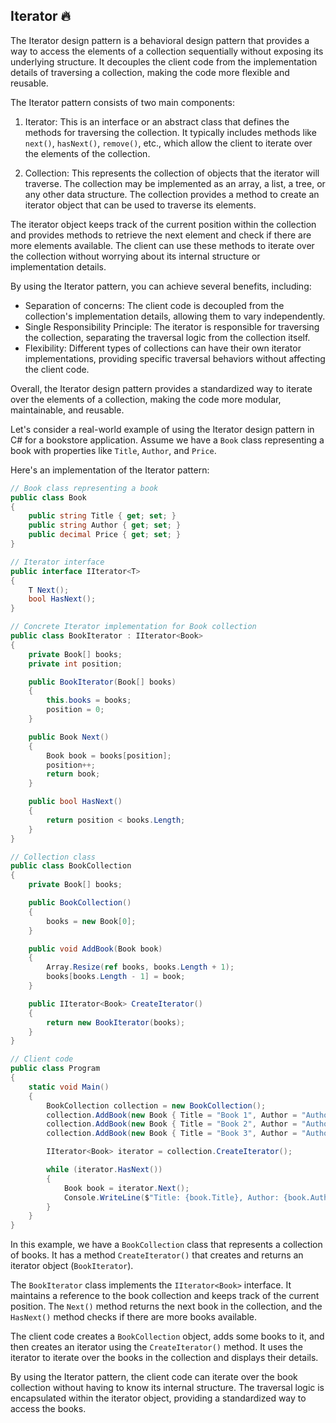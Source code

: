 ## Iterator 🔥
The Iterator design pattern is a behavioral design pattern that provides a way to access the elements of a collection sequentially without exposing its underlying structure. It decouples the client code from the implementation details of traversing a collection, making the code more flexible and reusable.

The Iterator pattern consists of two main components:

1. Iterator: This is an interface or an abstract class that defines the methods for traversing the collection. It typically includes methods like `next()`, `hasNext()`, `remove()`, etc., which allow the client to iterate over the elements of the collection.

2. Collection: This represents the collection of objects that the iterator will traverse. The collection may be implemented as an array, a list, a tree, or any other data structure. The collection provides a method to create an iterator object that can be used to traverse its elements.

The iterator object keeps track of the current position within the collection and provides methods to retrieve the next element and check if there are more elements available. The client can use these methods to iterate over the collection without worrying about its internal structure or implementation details.

By using the Iterator pattern, you can achieve several benefits, including:

- Separation of concerns: The client code is decoupled from the collection's implementation details, allowing them to vary independently.
- Single Responsibility Principle: The iterator is responsible for traversing the collection, separating the traversal logic from the collection itself.
- Flexibility: Different types of collections can have their own iterator implementations, providing specific traversal behaviors without affecting the client code.

Overall, the Iterator design pattern provides a standardized way to iterate over the elements of a collection, making the code more modular, maintainable, and reusable.

Let's consider a real-world example of using the Iterator design pattern in C# for a bookstore application. Assume we have a `Book` class representing a book with properties like `Title`, `Author`, and `Price`.

Here's an implementation of the Iterator pattern:

```csharp
// Book class representing a book
public class Book
{
    public string Title { get; set; }
    public string Author { get; set; }
    public decimal Price { get; set; }
}

// Iterator interface
public interface IIterator<T>
{
    T Next();
    bool HasNext();
}

// Concrete Iterator implementation for Book collection
public class BookIterator : IIterator<Book>
{
    private Book[] books;
    private int position;

    public BookIterator(Book[] books)
    {
        this.books = books;
        position = 0;
    }

    public Book Next()
    {
        Book book = books[position];
        position++;
        return book;
    }

    public bool HasNext()
    {
        return position < books.Length;
    }
}

// Collection class
public class BookCollection
{
    private Book[] books;

    public BookCollection()
    {
        books = new Book[0];
    }

    public void AddBook(Book book)
    {
        Array.Resize(ref books, books.Length + 1);
        books[books.Length - 1] = book;
    }

    public IIterator<Book> CreateIterator()
    {
        return new BookIterator(books);
    }
}

// Client code
public class Program
{
    static void Main()
    {
        BookCollection collection = new BookCollection();
        collection.AddBook(new Book { Title = "Book 1", Author = "Author 1", Price = 10.99m });
        collection.AddBook(new Book { Title = "Book 2", Author = "Author 2", Price = 19.99m });
        collection.AddBook(new Book { Title = "Book 3", Author = "Author 3", Price = 14.99m });

        IIterator<Book> iterator = collection.CreateIterator();

        while (iterator.HasNext())
        {
            Book book = iterator.Next();
            Console.WriteLine($"Title: {book.Title}, Author: {book.Author}, Price: {book.Price}");
        }
    }
}
```

In this example, we have a `BookCollection` class that represents a collection of books. It has a method `CreateIterator()` that creates and returns an iterator object (`BookIterator`).

The `BookIterator` class implements the `IIterator<Book>` interface. It maintains a reference to the book collection and keeps track of the current position. The `Next()` method returns the next book in the collection, and the `HasNext()` method checks if there are more books available.

The client code creates a `BookCollection` object, adds some books to it, and then creates an iterator using the `CreateIterator()` method. It uses the iterator to iterate over the books in the collection and displays their details.

By using the Iterator pattern, the client code can iterate over the book collection without having to know its internal structure. The traversal logic is encapsulated within the iterator object, providing a standardized way to access the books.